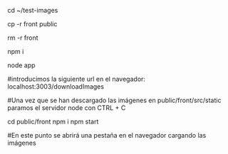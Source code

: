 cd ~/test-images

cp -r front public

rm -r front

npm i

node app

#introducimos la siguiente url en el navegador: localhost:3003/downloadImages

#Una vez que se han descargado las imágenes en public/front/src/static paramos el servidor node con CTRL + C

cd public/front
npm i
npm start

#En este punto se abrirá una pestaña en el navegador cargando las imágenes
